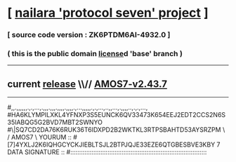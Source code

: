 
# [ [nailara 'protocol seven' project](http://nailara.network/) ]

### [ source code version : ZK6PTDM6AI-4932.0 ]

### ( this is the public domain [license](../license)d 'base' branch )
---
## current [release](https://github.com/nailara-technologies/protocol-7/releases) \\\\// [AMOS7-v2.43.7](https://github.com/nailara-technologies/protocol-7/releases/tag/AMOS7-v2.43.7)
---

#,,.,,,,,,.,.,...,.,,,.,,,.,,,,.,,,,.,...,,,,,.,.,...,..,,...,.,,,,..,.,.,...,
#HA6KLYMPILXKL4YFNXP3S5EUNCK6QV33473K654EEJ2EDT2CCS2N6S35IABQG5G2BVD7MBT2SWNYO
#\\\|SQ7CD2DA76K6RUK36T6IDXPD2B2WKTKL3RTPSBAHTD53AYSRZPM \ / AMOS7 \ YOURUM ::
#\[7]4YXLJ2K6IQHGCYCKJIEBLTSJL2BTPJQJE33EZE6QTGBESBVE3KBY 7  DATA SIGNATURE ::
#:::::::::::::::::::::::::::::::::::::::::::::::::::::::::::::::::::::::::::::
